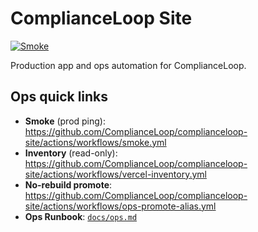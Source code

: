 # ComplianceLoop Site

[![Smoke](https://github.com/ComplianceLoop/complianceloop-site/actions/workflows/smoke.yml/badge.svg)](https://github.com/ComplianceLoop/complianceloop-site/actions/workflows/smoke.yml)

Production app and ops automation for ComplianceLoop.

## Ops quick links

- **Smoke** (prod ping): https://github.com/ComplianceLoop/complianceloop-site/actions/workflows/smoke.yml  
- **Inventory** (read-only): https://github.com/ComplianceLoop/complianceloop-site/actions/workflows/vercel-inventory.yml  
- **No-rebuild promote**: https://github.com/ComplianceLoop/complianceloop-site/actions/workflows/ops-promote-alias.yml  
- **Ops Runbook**: [`docs/ops.md`](docs/ops.md)

